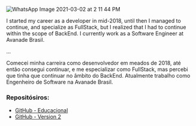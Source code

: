 ![WhatsApp Image 2021-03-02 at 2 11 44 PM](https://user-images.githubusercontent.com/52793184/109911574-1800c700-7c89-11eb-9486-c7ed28ea497e.jpeg)

I started my career as a developer in mid-2018, until then I managed to continue, and specialize as FullStack, but I realized that I had to continue within the scope of BackEnd. I currently work as a Software Engineer at Avanade Brasil.

...

Comecei minha carreira como desenvolvedor em meados de 2018, até então consegui continuar, e me especializar como FullStack, mas percebi que tinha que continuar no âmbito do BackEnd. Atualmente trabalho como Engenheiro de Software na Avanade Brasil.

### Repositósiros:
  
  * [GitHub - Educacional](https://github.com/DaniloOP1381521)<br>
  * [GitHub - Version 2](https://github.com/DanilloPro)

<!--
👯 Estou procurando colaborar...
### Meu [Portfólio](https://dop-s.github.io/)
<!--
[![Linkedin](https://img.shields.io/badge/-LinkedIn-blue?style=flat&logo=Linkedin&logoColor=white)](https://www.linkedin.com/in/raziel-rodrigues-2b32b5140/)
[![Email](https://img.shields.io/badge/-Icloud-blue?style=flat&logo=Mail&logoColor=white)](mailto:danilopinheiro88@icloud.com)
 <!--
  <br>
<!--
[![Danilo O. Pinheiro stats](https://github-readme-stats.vercel.app/api?username=DaniloOPinheiro&show_icons=true&theme=radical)](https://github.com/DaniloOPinheiro)
[![Danilo O. Pinheiro Langs](https://github-readme-stats.vercel.app/api/top-langs/?username=DaniloOPinheiro&layout=compact&theme=radical&langs_count=20)](https://github.com/DaniloOPinheiro)

<!--
[![willianrod's wakatime stats](https://github-readme-stats.vercel.app/api/wakatime?username=DaniloOPinheiro)](https://github.com/DaniloOPinheiro)

<!--## My [Portfolio](https://dop-s.github.io/index-en.html)


<!--**DaniloOPinheiro/DaniloOPinheiro** is a ✨ _special_ ✨ repository because its `README.md` (this file) appears on your GitHub profile.

<!--Here are some ideas to get you started:

- 🔭 I’m currently working on ...
- 🌱 I’m currently learning ...
- 👯 I’m looking to collaborate on ...
- 🤔 I’m looking for help with ...
- 💬 Ask me about ...
- 📫 How to reach me: ...
- 😄 Pronouns: ...
- ⚡ Fun fact: ...
-->
